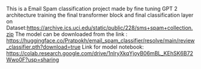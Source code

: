 This is a Email Spam classification project made by fine tuning GPT 2 architecture training the final transformer block and   final classification layer on 
Dataset:https://archive.ics.uci.edu/static/public/228/sms+spam+collection.zip
The  model can be downloaded from the link : https://huggingface.co/Pratpokh/email_spam_classifier/resolve/main/review_classifier.pth?download=true
Link for model notebook:  https://colab.research.google.com/drive/1nlryXkqYjoyB06mBL_KEhSK6B72Wwo0F?usp=sharing
